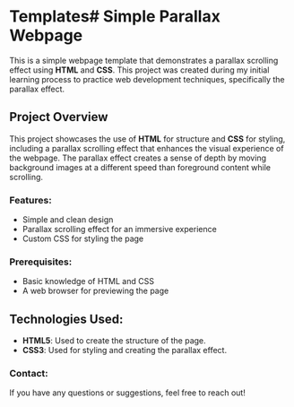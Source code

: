# Templates# Simple Parallax Webpage

This is a simple webpage template that demonstrates a parallax scrolling effect using **HTML** and **CSS**. This project was created during my initial learning process to practice web development techniques, specifically the parallax effect.

## Project Overview

This project showcases the use of **HTML** for structure and **CSS** for styling, including a parallax scrolling effect that enhances the visual experience of the webpage. The parallax effect creates a sense of depth by moving background images at a different speed than foreground content while scrolling.

### Features:

- Simple and clean design
- Parallax scrolling effect for an immersive experience
- Custom CSS for styling the page

### Prerequisites:

- Basic knowledge of HTML and CSS
- A web browser for previewing the page

## Technologies Used:

- **HTML5**: Used to create the structure of the page.
- **CSS3**: Used for styling and creating the parallax effect.

### Contact:

If you have any questions or suggestions, feel free to reach out!
